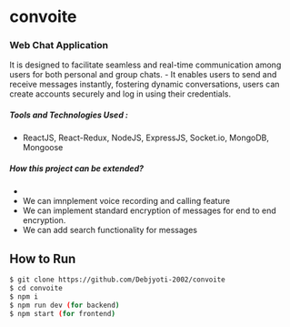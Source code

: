 # convoite
<h3>Web Chat Application</h3>
It is designed to facilitate seamless and real-time communication among users for both personal and group chats.
- It enables users to send and receive messages instantly, fostering dynamic conversations, users can create accounts
securely and log in using their credentials.

##### Tools and Technologies Used :
- ReactJS, React-Redux, NodeJS, ExpressJS, Socket.io, MongoDB, Mongoose

##### How this project can be extended? ​
- 
- We can imnplement voice recording and calling feature
- We can implement standard encryption of messages for end to end encryption.
- We can add search functionality for messages

## How to Run

```bash
$ git clone https://github.com/Debjyoti-2002/convoite
$ cd convoite
$ npm i
$ npm run dev (for backend)
$ npm start (for frontend)
```

